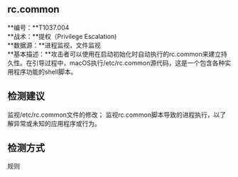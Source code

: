 ## rc.common  
**编号：**T1037.004  
**战术：**提权（Privilege Escalation)  
**数据源：**进程监视，文件监视  
**基本描述：**攻击者可以使用在启动初始化时自动执行的rc.common来建立持久性。在引导过程中，macOS执行/etc/rc.common源代码，这是一个包含各种实用程序功能的shell脚本。  
## 检测建议  
监视/etc/rc.common文件的修改；
监视rc.common脚本导致的进程执行，以了解异常或未知的应用程序或行为。  
## 检测方式  
规则